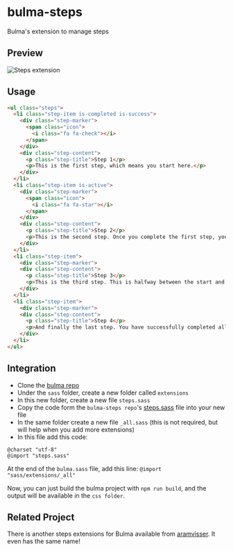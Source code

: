 # bulma-steps
Bulma's extension to manage steps


Preview
---
![Steps extension](https://img4.hostingpics.net/pics/787860ScreenShot20170816at123716.png)

Usage
---
```html
<ul class="steps">
  <li class="step-item is-completed is-success">
    <div class="step-marker">
      <span class="icon">
        <i class="fa fa-check"></i>
      </span>
    </div>
    <div class="step-content">
      <p class="step-title">Step 1</p>
      <p>This is the first step, which means you start here.</p>
    </div>
  </li>
  <li class="step-item is-active">
    <div class="step-marker">
      <span class="icon">
        <i class="fa fa-star"></i>
      </span>
    </div>
    <div class="step-content">
      <p class="step-title">Step 2</p>
      <p>This is the second step. Once you complete the first step, you will end up here.</p>
    </div>
  </li>
  <li class="step-item">
    <div class="step-marker">
    <div class="step-content">
      <p class="step-title">Step 3</p>
      <p>This is the third step. This is halfway between the start and the end.</p>
    </div>
  </li>
  <li class="step-item">
    <div class="step-marker">
    <div class="step-content">
      <p class="step-title">Step 4</p>
      <p>And finally the last step. You have successfully completed all 5 steps.</p>
    </div>
  </li>
</ul>
```

Integration
---
- Clone the [bulma repo](https://github.com/jgthms/bulma)
- Under the `sass` folder, create a new folder called `extensions`
- In this new folder, create a new file `steps.sass`
- Copy the code form the `bulma-steps repo`'s [steps.sass](https://github.com/Wikiki/bulma-steps/blob/master/steps.sass) file into your new file
- In the same folder create a new file `_all.sass` (this is not required, but will help when you add more extensions)
- In this file add this code:
```
@charset "utf-8"
@import "steps.sass"
```
At the end of the `bulma.sass` file, add this line: `@import "sass/extensions/_all"`

Now, you can just build the bulma project with `npm run build`, and the output will be available in the `css folder`.

## Related Project

There is another steps extensions for Bulma available from
[aramvisser](https://github.com/aramvisser/bulma-steps). It even has the same name!
